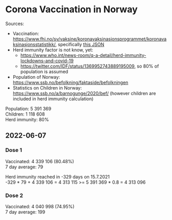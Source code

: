 # Corona Vaccination in Norway

Sources:

- Vaccination: <https://www.fhi.no/sv/vaksine/koronavaksinasjonsprogrammet/koronavaksinasjonsstatistikk/>, specifically [this JSON](https://www.fhi.no/api/chartdata/api/99119)
- Herd immunity factor is not know, yet:
  - <https://www.who.int/news-room/q-a-detail/herd-immunity-lockdowns-and-covid-19>
  - <https://twitter.com/IDF/status/1369952743889195009>, so 80% of population is assumed
- Population of Norway: <https://www.ssb.no/befolkning/faktaside/befolkningen>
- Statistics on Children in Norway: https://www.ssb.no/a/barnogunge/2020/bef/ (however children are included in herd immunity calculation)

Population: 5 391 369  
Children: 1 118 608  
Herd immunity: 80%  

## 2022-06-07

### Dose 1

Vaccinated: 4 339 106 (80.48%)  
7 day average: 79

Herd immunity reached in -329 days on 15.7.2021  
-329 * 79 + 4 339 106 = 4 313 115 >= 5 391 369 * 0.8 = 4 313 096

### Dose 2

Vaccinated: 4 040 998 (74.95%)  
7 day average: 199

